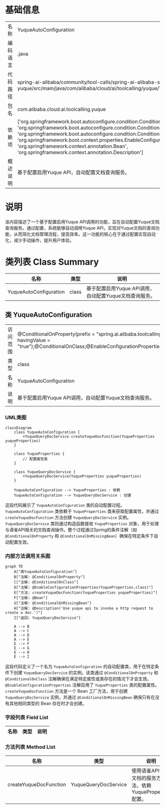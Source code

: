 # 基础信息

|      |      |
|------|------|
| 名称 | YuqueAutoConfiguration |
| 编码语言 | .java |
| 代码路径 | spring-ai-alibaba/community/tool-calls/spring-ai-alibaba-starter-tool-calling-yuque/src/main/java/com/alibaba/cloud/ai/toolcalling/yuque/YuqueAutoConfiguration.java |
| 包名 | com.alibaba.cloud.ai.toolcalling.yuque |
| 依赖项 | ['org.springframework.boot.autoconfigure.condition.ConditionalOnClass', 'org.springframework.boot.autoconfigure.condition.ConditionalOnMissingBean', 'org.springframework.boot.autoconfigure.condition.ConditionalOnProperty', 'org.springframework.boot.context.properties.EnableConfigurationProperties', 'org.springframework.context.annotation.Bean', 'org.springframework.context.annotation.Description'] |
| 概述说明 | 基于配置启用Yuque API，自动配置文档查询服务。 |

# 说明

该内容描述了一个基于配置启用Yuque API调用的功能，旨在自动配置Yuque文档查询服务。通过配置，系统能够自动调用Yuque API，实现对Yuque文档的查询功能，从而简化文档管理流程，提高效率。这一功能的核心在于通过配置实现自动化，减少手动操作，提升用户体验。

# 类列表 Class Summary

| 名称   | 类型  | 说明 |
|-------|------|-------------|
| YuqueAutoConfiguration | class | 基于配置启用Yuque API调用，自动配置Yuque文档查询服务。 |



## 类 YuqueAutoConfiguration

|      |      |
|------|------|
| 访问范围 | @ConditionalOnProperty(prefix = "spring.ai.alibaba.toolcalling.yuque", name = "enabled", havingValue = "true");@ConditionalOnClass;@EnableConfigurationProperties(YuqueProperties.class);public |
| 类型 | class |
| 名称 | YuqueAutoConfiguration |
| 说明 | 基于配置启用Yuque API调用，自动配置Yuque文档查询服务。 |


### UML类图

```mermaid
classDiagram
    class YuqueAutoConfiguration {
        +YuqueQueryDocService createYuqueDocFunction(YuqueProperties yuqueProperties)
    }

    class YuqueProperties {
        // 配置属性类
    }

    class YuqueQueryDocService {
        +YuqueQueryDocService(YuqueProperties yuqueProperties)
    }

    YuqueAutoConfiguration --> YuqueProperties : 依赖
    YuqueAutoConfiguration --> YuqueQueryDocService : 创建
```

这段代码展示了 `YuqueAutoConfiguration` 类的自动配置过程。`YuqueAutoConfiguration` 类依赖于 `YuqueProperties` 类来获取配置属性，并通过 `createYuqueDocFunction` 方法创建 `YuqueQueryDocService` 实例。`YuqueQueryDocService` 类则通过构造函数接收 `YuqueProperties` 对象，用于处理与语雀API相关的文档查询操作。整个过程通过Spring的条件注解（如 `@ConditionalOnProperty` 和 `@ConditionalOnMissingBean`）确保在特定条件下自动配置生效。


### 内部方法调用关系图

```mermaid
graph TD
    A["类YuqueAutoConfiguration"]
    B["注解: @ConditionalOnProperty"]
    C["注解: @ConditionalOnClass"]
    D["注解: @EnableConfigurationProperties(YuqueProperties.class)"]
    E["方法: createYuqueDocFunction(YuqueProperties yuqueProperties)"]
    F["注解: @Bean"]
    G["注解: @ConditionalOnMissingBean"]
    H["注解: @Description('Use yuque api to invoke a http request to create a doc.')"]
    I["返回: YuqueQueryDocService"]

    A --> B
    A --> C
    A --> D
    A --> E
    E --> F
    E --> G
    E --> H
    E --> I
```

这段代码定义了一个名为 `YuqueAutoConfiguration` 的自动配置类，用于在特定条件下创建 `YuqueQueryDocService` 的实例。该类通过 `@ConditionalOnProperty` 和 `@ConditionalOnClass` 注解确保在满足特定属性或类存在的情况下才会生效。`@EnableConfigurationProperties` 注解启用了 `YuqueProperties` 类的配置属性。`createYuqueDocFunction` 方法是一个 Bean 工厂方法，用于创建 `YuqueQueryDocService` 实例，并通过 `@ConditionalOnMissingBean` 确保只有在没有其他相同类型的 Bean 存在时才会创建。

### 字段列表 Field List

| 名称  | 类型  | 说明 |
|-------|-------|------|

### 方法列表 Method List

| 名称  | 类型  | 说明 |
|-------|-------|------|
| createYuqueDocFunction | YuqueQueryDocService | 使用语雀API创建文档的服务方法，依赖YuqueProperties配置。 |




